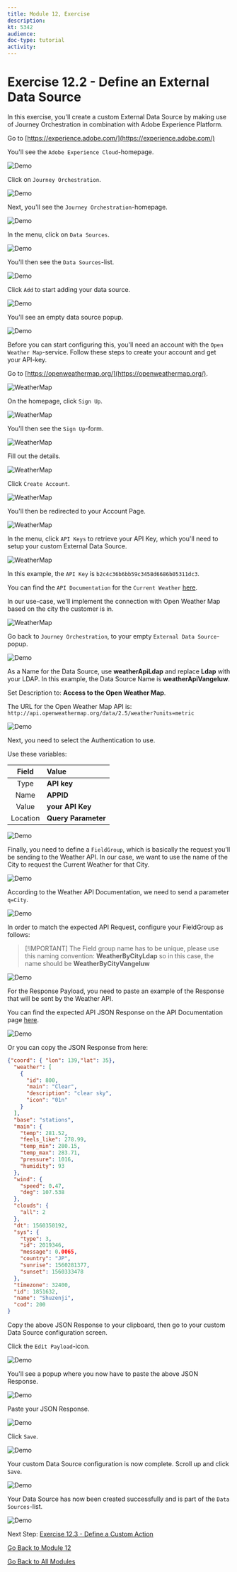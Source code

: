 ```yaml
---
title: Module 12, Exercise
description: 
kt: 5342
audience: 
doc-type: tutorial
activity: 
---
```


# Exercise 12.2 - Define an External Data Source

In this exercise, you'll create a custom External Data Source by making use of Journey Orchestration in combination with Adobe Experience Platform.

Go to [https://experience.adobe.com/](https://experience.adobe.com/)

You'll see the ``Adobe Experience Cloud``-homepage.

![Demo](./images/aec.png)

Click on ``Journey Orchestration``.

![Demo](./images/aecjo.png)

Next, you'll see the ``Journey Orchestration``-homepage.

![Demo](./images/aecjoh.png)

In the menu, click on ``Data Sources``.

![Demo](./images/menudatasources.png)

You'll then see the ``Data Sources``-list.

![Demo](./images/dshome.png)

Click ``Add`` to start adding your data source.

![Demo](./images/add.png)

You'll see an empty data source popup.

![Demo](./images/emptyds.png)

Before you can start configuring this, you'll need an account with the ``Open Weather Map``-service. Follow these steps to create your account and get your API-key.

Go to [https://openweathermap.org/](https://openweathermap.org/).

![WeatherMap](./images/owm.png)

On the homepage, click ``Sign Up``.

![WeatherMap](./images/owmsu.png)

You'll then see the ``Sign Up``-form.

![WeatherMap](./images/owm1.png)

Fill out the details.

![WeatherMap](./images/owm2.png)

Click ``Create Account``.

![WeatherMap](./images/owm3.png)

You'll then be redirected to your Account Page.

![WeatherMap](./images/owm4.png)

In the menu, click ``API Keys`` to retrieve your API Key, which you'll need to setup your custom External Data Source.

![WeatherMap](./images/owm5.png)

In this example, the ``API Key`` is ``b2c4c36b6bb59c3458d6686b05311dc3``.

You can find the ``API Documentation`` for the ``Current Weather`` [here](https://openweathermap.org/current).

In our use-case, we'll implement the connection with Open Weather Map based on the city the customer is in.

![WeatherMap](./images/owm6.png)

Go back to ``Journey Orchestration``, to your empty ``External Data Source``-popup.

![Demo](./images/emptyds.png)

As a Name for the Data Source, use **weatherApiLdap** and replace **Ldap** with your LDAP. In this example, the Data Source Name is **weatherApiVangeluw**.

Set Description to: **Access to the Open Weather Map**.

The URL for the Open Weather Map API is: ``http://api.openweathermap.org/data/2.5/weather?units=metric``

![Demo](./images/dsname.png)

Next, you need to select the Authentication to use.

Use these variables:

| Field               | Value              |
|:-----------------------:| :-----------------------|
| Type            |**API key**            |
| Name           | **APPID**         |
| Value           | **your API Key**         |
| Location           | **Query Parameter**         |

![Demo](./images/dsauth.png)

Finally, you need to define a ``FieldGroup``, which is basically the request you'll be sending to the Weather API. In our case, we want to use the name of the City to request the Current Weather for that City.

![Demo](./images/fg.png)

According to the Weather API Documentation, we need to send a parameter ``q=City``.

![Demo](./images/owmapi.png)

In order to match the expected API Request, configure your FieldGroup as follows:

>[!IMPORTANT] The Field group name has to be unique, please use this naming convention: **WeatherByCityLdap** so in this case, the name should be **WeatherByCityVangeluw**

![Demo](./images/fg1.png)

For the Response Payload, you need to paste an example of the Response that will be sent by the Weather API.

You can find the expected API JSON Response on the API Documentation page [here](https://openweathermap.org/current).

![Demo](./images/owmapi1.png)

Or you can copy the JSON Response from here:

```json
{"coord": { "lon": 139,"lat": 35},
  "weather": [
    {
      "id": 800,
      "main": "Clear",
      "description": "clear sky",
      "icon": "01n"
    }
  ],
  "base": "stations",
  "main": {
    "temp": 281.52,
    "feels_like": 278.99,
    "temp_min": 280.15,
    "temp_max": 283.71,
    "pressure": 1016,
    "humidity": 93
  },
  "wind": {
    "speed": 0.47,
    "deg": 107.538
  },
  "clouds": {
    "all": 2
  },
  "dt": 1560350192,
  "sys": {
    "type": 3,
    "id": 2019346,
    "message": 0.0065,
    "country": "JP",
    "sunrise": 1560281377,
    "sunset": 1560333478
  },
  "timezone": 32400,
  "id": 1851632,
  "name": "Shuzenji",
  "cod": 200
}
```

Copy the above JSON Response to your clipboard, then go to your custom Data Source configuration screen.

Click the ``Edit Payload``-icon.

![Demo](./images/owmapi2.png)

You'll see a popup where you now have to paste the above JSON Response.

![Demo](./images/owmapi3.png)

Paste your JSON Response.

![Demo](./images/owmapi4.png)

Click ``Save``.

![Demo](./images/dssave.png)

Your custom Data Source configuration is now complete. Scroll up and click ``Save``.

![Demo](./images/dssave2.png)

Your Data Source has now been created successfully and is part of the ``Data Sources``-list.

![Demo](./images/dslist.png)

Next Step: [Exercise 12.3 - Define a Custom Action](./ex3.md)

[Go Back to Module 12](./README.md)

[Go Back to All Modules](../../README.md)
